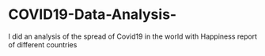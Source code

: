 # COVID19-Data-Analysis-
I did an analysis of the spread of Covid19 in the world with Happiness report of different countries
